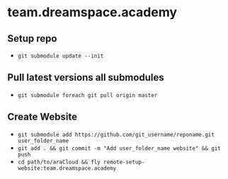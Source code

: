 # team.dreamspace.academy

## Setup repo
- `git submodule update --init`

## Pull latest versions all submodules
- `git submodule foreach git pull origin master`

## Create Website
- `git submodule add https://github.com/git_username/reponame.git user_folder_name`
- `git add . && git commit -m "Add user_folder_name website" && git push`
- `cd path/to/araCloud && fly remote-setup-website:team.dreamspace.academy`
